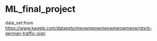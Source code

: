 # ML_final_project
data_set:from https://www.kaggle.com/datasets/meowmeowmeowmeowmeow/gtsrb-german-traffic-sign
